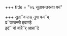 +++
title = "०६ सुतावन्तस्त्वा वयं"

+++
सुता᳓वन्तस् तुवा वय᳓म्  
प्र᳓यस्वन्तो हवामहे  
इदं᳓ नो बर्हि᳓र् आस᳓दे
